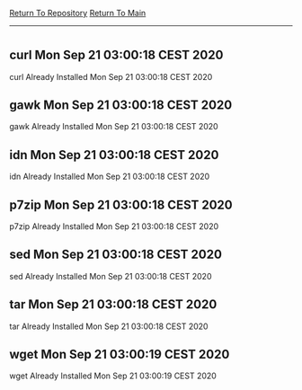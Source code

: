 [Return To Repository](https://github.com/bast69/piholeparser/)
[Return To Main](https://github.com/bast69/piholeparser/blob/master/RecentRunLogs/Mainlog.md)
____________________________________
# 
## curl Mon Sep 21 03:00:18 CEST 2020
curl Already Installed Mon Sep 21 03:00:18 CEST 2020
## gawk Mon Sep 21 03:00:18 CEST 2020
gawk Already Installed Mon Sep 21 03:00:18 CEST 2020
## idn Mon Sep 21 03:00:18 CEST 2020
idn Already Installed Mon Sep 21 03:00:18 CEST 2020
## p7zip Mon Sep 21 03:00:18 CEST 2020
p7zip Already Installed Mon Sep 21 03:00:18 CEST 2020
## sed Mon Sep 21 03:00:18 CEST 2020
sed Already Installed Mon Sep 21 03:00:18 CEST 2020
## tar Mon Sep 21 03:00:18 CEST 2020
tar Already Installed Mon Sep 21 03:00:18 CEST 2020
## wget Mon Sep 21 03:00:19 CEST 2020
wget Already Installed Mon Sep 21 03:00:19 CEST 2020
